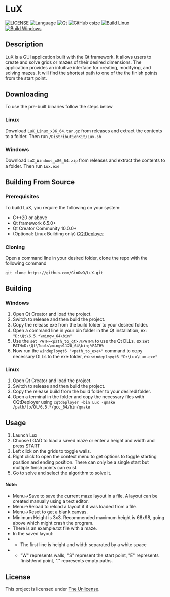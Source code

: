 # LuX
[![LICENSE](https://img.shields.io/github/license/GinOwO/LuX?color=blue)](LICENSE) ![Language](https://img.shields.io/badge/Language-C%2B%2B-brightgreen) ![Qt](https://img.shields.io/badge/Qt-6.5.0-brightgreen) ![GitHub csize](https://img.shields.io/github/languages/code-size/GinOwO/LuX) [![Build Linux](https://github.com/GinOwO/LuX/actions/workflows/c-cpp-build-linux.yaml/badge.svg?branch=main&event=push)](https://github.com/GinOwO/LuX/actions/workflows/c-cpp-build-linux.yaml) [![Build Windows](https://github.com/GinOwO/LuX/actions/workflows/c-cpp-build-windows.yaml/badge.svg?branch=main&event=push)](https://github.com/GinOwO/LuX/actions/workflows/c-cpp-build-windows.yaml)

## Description

LuX is a GUI application built with the Qt framework. It allows users to create and solve grids or mazes of their desired dimensions. The application provides an intuitive interface for creating, modifying, and solving mazes. It will find the shortest path to one of the the finish points from the start point.

## Downloading

To use the pre-built binaries follow the steps below

### Linux

Download `LuX_Linux_x86_64.tar.gz` from releases and extract the contents to a folder. Then run `/DistributionKit/Lux.sh`

### Windows

Download `LuX_Windows_x86_64.zip` from releases and extract the contents to a folder. Then run `Lux.exe`

## Building From Source

### Prerequisites

To build LuX, you require the following on your system:

- C++20 or above
- Qt framework 6.5.0+
- Qt Creator Community 10.0.0+
- (Optional: Linux Building only) [CQtDeployer](https://github.com/QuasarApp/CQtDeployer)

### Cloning 

Open a command line in your desired folder, clone the repo with the following command
```
git clone https://github.com/GinOwO/LuX.git
```

## Building

### Windows
1. Open Qt Creator and load the project.
2. Switch to release and then build the project.
3. Copy the release exe from the build folder to your desired folder.
4. Open a command line in your bin folder in the Qt installation, ex: `"D:\Qt\6.5.*\mingw_64\bin"`
5. Use the `set PATH=<path_to_qt>;%PATH%` to use the Qt DLLs, ex:`set PATH=D:\Qt\Tools\mingw1120_64\bin;%PATH%`
6. Now run the `windeployqt6 "<path_to_exe>"` command to copy necessary DLLs to the exe folder, ex: `windeployqt6 "D:\Lux\Lux.exe"`

### Linux
1. Open Qt Creator and load the project.
2. Switch to release and then build the project.
3. Copy the release build from the build folder to your desired folder.
4. Open a terminal in the folder and copy the necessary files with CQtDeployer using `cqtdeployer -bin Lux -qmake /path/to/Qt/6.5.*/gcc_64/bin/qmake`

## Usage

1. Launch Lux
2. Choose LOAD to load a saved maze or enter a height and width and press START
3. Left click on the grids to toggle walls.
4. Right click to open the context menu to get options to toggle starting position and ending position. There can only be a single start but multiple finish points can exist.
5. Go to solve and select the algorithm to solve it.

#### Note:
- Menu->Save to save the current maze layout in a file. A layout can be created manually using a text editor.
- Menu->Reload to reload a layout if it was loaded from a file.
- Menu->Reset to get a blank canvas.
- Minimum Height is 3x3. Recommended maximum height is 68x98, going above which might crash the program.
- There is an example.txt file with a maze.
- In the saved layout: 
- - The first line is height and width separated by a white space
- - "W" represents walls, "S" represent the start point, "E" represents finish/end point, "." represents empty paths.

## License

This project is licensed under [The Unlicense](LICENSE).

